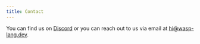 ```yaml
---
title: Contact
---
```


<!-- TODO: update the email once we setup @wasp.sh-->

You can find us on [Discord](https://discord.gg/rzdnErX) or you can reach out to us via email at hi@wasp-lang.dev.
